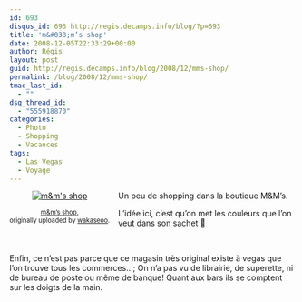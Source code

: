 ```yaml
---
id: 693
disqus_id: 693 http://regis.decamps.info/blog/?p=693
title: 'm&#038;m’s shop'
date: 2008-12-05T22:33:29+00:00
author: Régis
layout: post
guid: http://regis.decamps.info/blog/2008/12/mms-shop/
permalink: /blog/2008/12/mms-shop/
tmac_last_id:
  - ""
dsq_thread_id:
  - "555918870"
categories:
  - Photo
  - Shopping
  - Vacances
tags:
  - Las Vegas
  - Voyage
---
```

<div style="float: left; text-align: center; margin-right: 15px; margin-bottom: 15px;">
  <a href="http://www.flickr.com/photos/wakaseoo/3096082370/" title="photo sharing"><img src="http://farm4.static.flickr.com/3127/3096082370_422398379e_t.jpg" alt="m&m's shop" /></a><br /> <span style="font-size: 0.8em; margin-top: 0px;"><br /> <a href="http://www.flickr.com/photos/wakaseoo/3096082370/">m&m’s shop</a>,<br /> originally uploaded by <a href="http://www.flickr.com/people/wakaseoo/">wakaseoo</a>.<br /> </span>
</div>

Un peu de shopping dans la boutique M&M’s.

L’idée ici, c’est qu’on met les couleurs que l’on veut dans son sachet 🙂
  
<br clear="all" />

Enfin, ce n’est pas parce que ce magasin très original existe à vegas que l’on trouve tous les commerces…; On n’a pas vu de librairie, de superette, ni de bureau de poste ou même de banque! Quant aux bars ils se comptent sur les doigts de la main.
